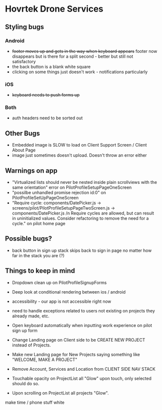 # Hovrtek Drone Services

## Styling bugs

### Android
* ~~footer moves up and gets in the way when keyboard appears~~ footer now disappears but is there for a split second - better but still not satisfactory
*  the back button is a blank white square
* clicking on some things just doesn't work - notifications particularly

### iOS
* ~~keyboard needs to push forms up~~

### Both
* auth headers need to be sorted out


## Other Bugs
* Embedded image is SLOW to load on Client Support Screen / Client About Page
* image just sometimes doesn't upload. Doesn't throw an error either

## Warnings on app
* "Virtualized lists should never be nested inside plain scrollviews with the same orientation" error on PilotProfileSetupPageOneScreen
* "possilbe unhandled promise rejection id:0" on PilotProfileSetUpPageOneScreen
* "Require cycle: components/DatePicker.js -> screens/pilot/PilotProfileSetupPageTwoScreen.js -> components/DatePicker.js /n Require cycles are allowed, but can result in uninitialized values. Consider refactoring to remove the need for a cycle." on pilot home page


## Possible bugs?

* back button in sign up stack skips back to sign in page no matter how far in the stack you are (?)

## Things to keep in mind

* Dropdown clean up on PilotProfileSignupForms
* Deep look at conditional rendering between ios / android
* accessibility - our app is not accessible right now
* need to handle exceptions related to users not existing on projects they already made, etc.


* Open keyboard automatically when inputting work experience on pilot sign up form

* Change Landing page on Client side to be CREATE NEW PROJECT instead of Projects.
* Make new Landing page for New Projects saying something like "WELCOME, MAKE A PROJECT"
* Remove Account, Services and Location from CLIENT SIDE NAV STACK

* Touchable opacity on ProjectList all "Glow" upon touch, only selected should do so.

* Upon scrolling on ProjectList all projects "Glow". 

make time / phone stuff white
